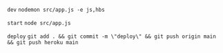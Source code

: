 ```dev``` ```nodemon src/app.js -e js,hbs```

```start``` ```node src/app.js```

```deploy``` ```git add . && git commit -m \"deploy\" && git push origin main && git push heroku main```